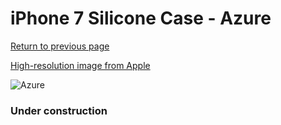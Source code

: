 # iPhone 7 Silicone Case - Azure

[Return to previous page](/iphone_7)

[High-resolution image from Apple](https://store.storeimages.cdn-apple.com/8756/as-images.apple.com/is/MQ0J2?wid=4500&hei=4500&fmt=png)

<div style="width: 384px"><img src="/everypreview/MQ0J2.png" alt="Azure"></div>

### Under construction

